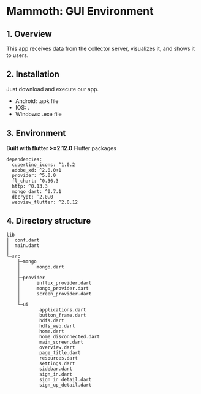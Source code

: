 # Mammoth: GUI Environment

## 1. Overview
This app receives data from the collector server, visualizes it, and shows it to users.

## 2. Installation
Just download and execute our app.
* Android: .apk file
* IOS: .
* Windows: .exe file

## 3. Environment
**Built with flutter >=2.12.0**
Flutter packages
```
dependencies:
  cupertino_icons: ^1.0.2
  adobe_xd: ^2.0.0+1
  provider: ^5.0.0
  fl_chart: ^0.36.3
  http: ^0.13.3
  mongo_dart: ^0.7.1
  dbcrypt: ^2.0.0
  webview_flutter: ^2.0.12
  ```
  
  ## 4. Directory structure
```
lib
│  conf.dart
│  main.dart
│
└─src
    ├─mongo
    │      mongo.dart
    │
    ├─provider
    │      influx_provider.dart
    │      mongo_provider.dart
    │      screen_provider.dart
    │
    └─ui
            applications.dart
            button_frame.dart
            hdfs.dart
            hdfs_web.dart
            home.dart
            home_disconnected.dart
            main_screen.dart
            overview.dart
            page_title.dart
            resources.dart
            settings.dart
            sidebar.dart
            sign_in.dart
            sign_in_detail.dart
            sign_up_detail.dart
